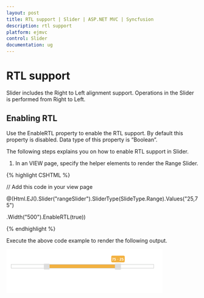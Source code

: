 ```yaml
---
layout: post
title: RTL support | Slider | ASP.NET MVC | Syncfusion
description: rtl support
platform: ejmvc
control: Slider
documentation: ug
---
```


# RTL support

Slider includes the Right to Left alignment support. Operations in the Slider is performed from Right to Left.

## Enabling RTL

Use the EnableRTL property to enable the RTL support. By default this property is disabled. Data type of this property is “Boolean”.

The following steps explains you on how to enable RTL support in Slider.

1. In an VIEW page, specify the helper elements to render the Range Slider.



{% highlight CSHTML %}

// Add this code in your view page

@(Html.EJ().Slider("rangeSlider").SliderType(SlideType.Range).Values("25,75")

.Width("500").EnableRTL(true))


{% endhighlight %}


Execute the above code example to render the following output.


![](RTL-support_images/RTL-support_img1.png)



